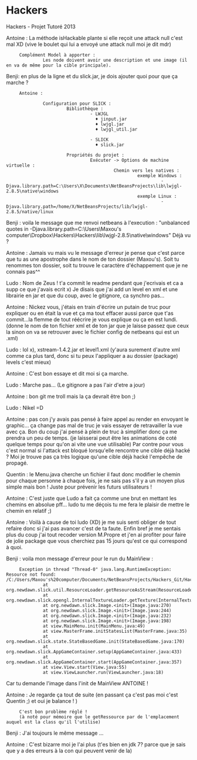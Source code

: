 Hackers
=======

Hackers - Projet Tutoré 2013


Antoine : La méthode isHackable plante si elle reçoit une attack null c'est mal XD 
         (vive le boulet qui lui a envoyé une attack null moi je dit mdr)
         
         Complément Model à apporter : 
                  Les node doivent avoir une description et une image (il en va de même pour la cible principale).

Benji: en plus de la ligne et du slick.jar, je dois ajouter quoi pour que ça marche ?

         Antoine :

                  Configuration pour SLICK : 
                           Bibliothèque : 
                                    - LWJGL
                                      ♦ jinput.jar
                                      ♦ lwjgl.jar
                                      ♦ lwjgl_util.jar
                                    
                                    - SLICK
                                      ♦ slick.jar
                                      
                           Propriétés du projet : 
                                    Exécuter -> Options de machine virtuelle : 
                                             Chemin vers les natives : 
                                                      exemple Windows : 
                                                               -Djava.library.path=C:\Users\X\Documents\NetBeansProjects\lib\lwjgl-2.8.5\native\windows
                                                      exemple Linux :
                                                               -Djava.library.path=/home/X/NetBeansProjects/lib/lwjgl-2.8.5/native/linux

Benji : voila le message que me renvoi netbeans à l'execution : "unbalanced quotes in -Djava.library.path=C:\Users\Maxou's computer\Dropbox\Hackers\Hackers\lib\lwjgl-2.8.5\native\windows"
Déjà vu ?

Antoine : Jamais vu mais vu le message d'erreur je pense que c'est parce 
que tu as une apostrophe dans le nom de ton dossier (Maxou's).
Soit tu renommes ton dossier, soit tu trouve le caractère d'échappement que je ne connais pas^^

Ludo : Nom de Zeus ! t'a commit le readme pendant que j'ecrivais et ca a supp ce que j'avais ecrit x)
Je disais que j'ai add un level en xml et une librairie en jar et que du coup, avec le gitignore, ca synchro pas...

Antoine : Nickez vous, j'étais en train d'écrire un putain de truc pour expliquer ou en était la vue et ça ma tout effacer
aussi parce que t'as commit...la flemme de tout réécrire je vous explique ou ça en est lundi.
(donne le nom de ton fichier xml et de ton jar que je laisse passez que ceux la sinon on va 
se retrouver avec le fichier config de netbeans qui est un .xml)

Ludo : lol x), xstream-1.4.2.jar et level1.xml (y'aura surement d'autre xml comme ca plus tard, donc si tu peux l'appliquer a au dossier (package) levels c'est mieux)

Antoine : C'est bon essaye et dit moi si ça marche.

Ludo : Marche pas... (Le gitignore a pas l'air d'etre a jour)

Antoine : bon git me troll mais la ça devrait être bon ;)

Ludo : Nikel =D

Antoine : pas con j'y avais pas pensé à faire appel au render en envoyant le graphic...
ça change pas mal de truc je vais essayer de retravailler la vue avec ça.
Bon du coup j'ai pensé à plein de truc à simplifier donc ça me prendra un peu de temps.
(je laisserai peut être les animations de coté quelque temps pour qu'on ai vite une vue utilisable)
Par contre pour vous c'est normal si l'attack est bloqué lorsqu'elle rencontre une cible déjà hacké ?
Moi je trouve pas ça très logique qu'une cible déjà hacké l'empêche de propagé.

Quentin : le Menu.java cherche un fichier il faut donc modifier le chemin pour chaque personne à chaque fois, 
je ne sais pas s'il y a un moyen plus simple mais bon ! Juste pour prévenir les futurs utilisateurs !

Antoine : C'est juste que Ludo a fait ça comme une brut en mettant les chemins en absolue pff...
ludo tu me déçois tu me fera le plaisir de mettre le chemin en relatif ;)

Antoine : Voilà à cause de toi ludo (XD) je me suis senti obliger de tout refaire donc si j'ai pas avancer c'est de ta faute.
Enfin bref je me sentais plus du coup j'ai tout recoder version M.Propre et j'en ai profiter pour faire de jolie package
que vous cherchiez pas 15 jours qu'est ce qui correspond à quoi.

Benji : voila mon message d'erreur pour le run du MainView :

         Exception in thread "Thread-0" java.lang.RuntimeException: Resource not found: /C:/Users/Maxou's%20computer/Documents/NetBeansProjects/Hackers_Git/Hackers/build/classes/view/ressources/quit.png
                  at org.newdawn.slick.util.ResourceLoader.getResourceAsStream(ResourceLoader.java:69)
                  at org.newdawn.slick.opengl.InternalTextureLoader.getTexture(InternalTextureLoader.java:273)
                  at org.newdawn.slick.Image.<init>(Image.java:270)
                  at org.newdawn.slick.Image.<init>(Image.java:244)
                  at org.newdawn.slick.Image.<init>(Image.java:232)
                  at org.newdawn.slick.Image.<init>(Image.java:198)
                  at view.MainMenu.init(MainMenu.java:49)
                  at view.MasterFrame.initStatesList(MasterFrame.java:35)
                  at org.newdawn.slick.state.StateBasedGame.init(StateBasedGame.java:170)
                  at org.newdawn.slick.AppGameContainer.setup(AppGameContainer.java:433)
                  at org.newdawn.slick.AppGameContainer.start(AppGameContainer.java:357)
                  at view.View.start(View.java:55)
                  at view.ViewLauncher.run(ViewLauncher.java:18)
                  
Car tu demande l'image dans l'init de MainView ANTOINE !

Antoine : Je regarde ça tout de suite (en passant ça c'est pas moi c'est Quentin ;) et oui je balance ! )
         
         C'est bon problème réglé !
         (à noté pour mémoire que le getRessource par de l'emplacement auquel est la class qu'il l'utilise)

Benji : J'ai toujours le même message ...

Antoine : C'est bizarre moi je l'ai plus 
(t'es bien en jdk 7? parce que je sais que y a des erreurs à la con qui peuvent venir de la)
